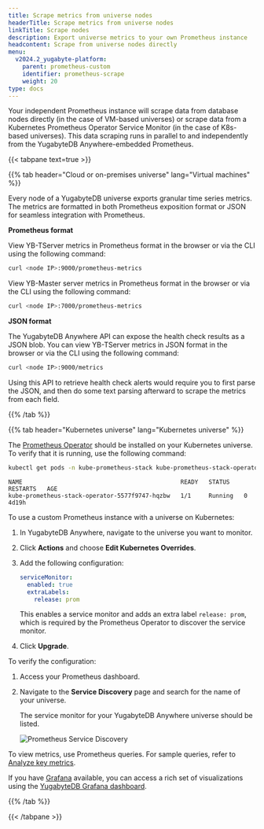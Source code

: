 ```yaml
---
title: Scrape metrics from universe nodes
headerTitle: Scrape metrics from universe nodes
linkTitle: Scrape nodes
description: Export universe metrics to your own Prometheus instance
headcontent: Scrape from universe nodes directly
menu:
  v2024.2_yugabyte-platform:
    parent: prometheus-custom
    identifier: prometheus-scrape
    weight: 20
type: docs
---
```


Your independent Prometheus instance will scrape data from database nodes directly (in the case of VM-based universes) or scrape data from a Kubernetes Prometheus Operator Service Monitor (in the case of K8s-based universes). This data scraping runs in parallel to and independently from the YugabyteDB Anywhere-embedded Prometheus.

{{< tabpane text=true >}}

  {{% tab header="Cloud or on-premises universe" lang="Virtual machines" %}}

Every node of a YugabyteDB universe exports granular time series metrics. The metrics are formatted in both Prometheus exposition format or JSON for seamless integration with Prometheus.

**Prometheus format**

View YB-TServer metrics in Prometheus format in the browser or via the CLI using the following command:

```sh
curl <node IP>:9000/prometheus-metrics
```

View YB-Master server metrics in Prometheus format in the browser or via the CLI using the following command:

```sh
curl <node IP>:7000/prometheus-metrics
```

**JSON format**

The YugabyteDB Anywhere API can expose the health check results as a JSON blob. You can view YB-TServer metrics in JSON format in the browser or via the CLI using the following command:

```sh
curl <node IP>:9000/metrics
```

Using this API to retrieve health check alerts would require you to first parse the JSON, and then do some text parsing afterward to scrape the metrics from each field.

  {{% /tab %}}

  {{% tab header="Kubernetes universe" lang="Kubernetes universe" %}}

The [Prometheus Operator](https://prometheus-operator.dev) should be installed on your Kubernetes universe. To verify that it is running, use the following command:

```sh
kubectl get pods -n kube-prometheus-stack kube-prometheus-stack-operator-5577f9747-hqzbw
```

```output
NAME                                             READY   STATUS    RESTARTS   AGE
kube-prometheus-stack-operator-5577f9747-hqzbw   1/1     Running   0          4d19h
```

To use a custom Prometheus instance with a universe on Kubernetes:

1. In YugabyteDB Anywhere, navigate to the universe you want to monitor.

1. Click **Actions** and choose **Edit Kubernetes Overrides**.

1. Add the following configuration:

    ```yaml
    serviceMonitor:
      enabled: true
      extraLabels:
        release: prom
    ```

    This enables a service monitor and adds an extra label `release: prom`, which is required by the Prometheus Operator to discover the service monitor.

1. Click **Upgrade**.

To verify the configuration:

1. Access your Prometheus dashboard.

1. Navigate to the **Service Discovery** page and search for the name of your universe.

    The service monitor for your YugabyteDB Anywhere universe should be listed.

    ![Prometheus Service Discovery](/images/yp/alerts-monitoring/prometheus-service-discovery.png)

To view metrics, use Prometheus queries. For sample queries, refer to [Analyze key metrics](../../../../explore/observability/prometheus-integration/#analyze-key-metrics).

If you have [Grafana](../../../../explore/observability/grafana-dashboard/grafana/) available, you can access a rich set of visualizations using the [YugabyteDB Grafana dashboard](https://grafana.com/grafana/dashboards/12620-yugabytedb/).

  {{% /tab %}}

{{< /tabpane >}}
